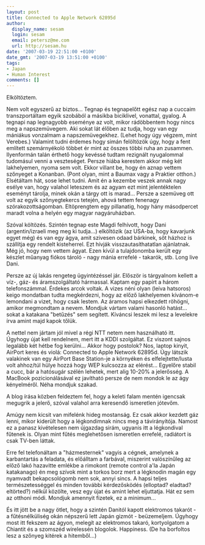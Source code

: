```yaml
---
layout: post
title: Connected to Apple Network 62895d
author:
  display_name: sesam
  login: sesam
  email: petersz@me.com
  url: http://sesam.hu
date: '2007-03-19 22:51:00 +0100'
date_gmt: '2007-03-19 13:51:00 +0100'
tags:
- Japan
- Human Interest
comments: []
---
```


Elköltöztem.

Nem volt egyszerű az biztos... Tegnap és tegnapelőtt egész nap a cuccaim transzportáltam egyik szobából a másikba biciklivel, vonattal, gyalog. A tegnapi nap legnagyobb eseménye az volt, mikor rádöbbentem hogy nincs meg a napszemüvegem. Aki sokat lát élőben az tudja, hogy van egy mániákus vonzalmam a napszemüvegekhez. (Lehet hogy úgy végzem, mint Verebes.) Valamint tudni érdemes hogy simán felöltözök úgy, hogy a fent említett szemárnyékoló többet ér mint az összes többi ruha an zusammen. Ilyenformán talán érthető hogy kevéssé tudtam rezignált nyugalommal tudomásul venni a veszteséget. Persze hiába kerestem akkor még két lakhelyemen, nyoma sem volt. Ekkor villant be, hogy én aznap vettem szőnyeget a Konanban. (Pont olyan, mint a Baumax vagy a Praktier otthon.) Elsétáltam hát, sose lehet tudni. Amit én a kezembe veszek annak nagy esélye van, hogy valahol leteszem és az agyam ezt mint jelentéktelen eseményt tárolja, minek okán a tárgy ott is marad... Persze a szemüveg ott volt az egyik szőnyegtekercs tetején, ahová tettem fenenagy szórakozottságomban. Eltöprengtem egy pillanatig, hogy hány másodpercet maradt volna a helyén egy magyar nagyáruházban.

Szóval költözés. Szintén tegnap este Magdi felhívott, hogy Dani (argentin/izraeli meg meg ki tudja...) elköltözik (az USA-ba, hogy kavarjunk egyet még) és van egy ágya, amit szivesen odaad bárkinek, sőt házhoz is szállítja egy rendelt kisteherrel. Ezt hívják visszautasíthatatlan ajánlatnak. Még jó, hogy nem vettem ágyat. Ezen kívül a tulajdonomba került egy készlet műanyag fiókos tároló - nagy mánia errefelé - takarók, stb. Long live Dani.

Persze az új lakás rengeteg ügyintézéssel jár. Először is tárgyalnom kellett a víz-, gáz- és áramszolgáltató hármassal. Kaptam egy papírt a három telefonszámmal. Érdekes arcok voltak. A vizes néni olyan (leíva hatsoros) keigo mondatban tudta megkérdezni, hogy az előző lakhelyemen kívánom-e lemondani a vizet, hogy csak lestem. Az áramos hapsi elkezdett röhögni, amikor megmondtam a nevem. Mondjuk vártam valami hasonló hatást... sokat a katakana "betűzés" sem segített. Kíváncsi leszek mi lesz a levelekre írva amint majd kapok tőlük.

A nettel nem jártam jól mivel a régi NTT netem nem használható itt. Úgyhogy újat kell rendelnem, mert itt a KDDI szolgáltat. Ez viszont sajnos legalább két hétbe fog kerülni... Akkor hogy postolok? Nos, laptop kinyit, AirPort keres és violá: Connected to Apple Network 62895d. Úgy látszik valakinek van egy AirPort Base Station-je a környéken és elfelejtette/lusta volt ahhoz/túl hülye hozzá hogy WEP kulcsozza az elérést... Egyelőre stabil a cucc, bár a hatósugár szélén lehetek, mert alig 10-20% a jelerősség. A MacBook pozicionálásával ez javítható persze de nem mondok le az ágy kényelméről. Néha mondjuk szakad.

A blog írása közben feldeztem fel, hogy a keleti falam mentén igencsak megugrik a jelerő, szóval valahol arra keresendő ismeretlen jótevőm.

Amúgy nem kicsit van mifelénk hideg mostanság. Ez csak akkor kezdett gáz lenni, mikor kiderült hogy a légkondimnak nincs meg a távirányítója. Namost ez a panasz kivételesen nem újgazdag sirám, ugyanis itt a légkondival fűtenek is. Olyan mint fűtés meglehetősen ismeretlen errefelé, radiátort is csak TV-ben láttak.

Erre fel telefonáltam a "házmesternek" vagyis a cégnek, amelynek a karbantartás a feladata, és előálltam a farbával, miszerint valószínűleg az előző lakó hazavitte emlékbe a rimokont (remote control a'la Japán katakanago) én meg szívok mint a torkos borz mert a légknodin magán egy nyamvadt bekapcsológomb nem sok, annyi sincs. A hapsi teljes természetességgel és minden további kérdezősködés (elloptad? eladtad? eltörted?) nélkül közölte, vesz egy újat és amint lehet eljuttatja. Hát ez sem az otthoni módi. Mondjuk amennyit fizetek, ez a minimum...

És itt jött be a nagy ötlet, hogy a szintén Danitól kapott elektromos takarót - a fűtésnélküliség okán népszerű lett Japán gizmót - beüzemeljem. Úgyhogy most itt fekszem az ágyon, melegít az elektromos takaró, kortyolgatom a Chiantit és a szomszéd wirelessén blogolok. Happiness. (De ha borfoltos lesz a szőnyeg kitérek a hitemből...)
